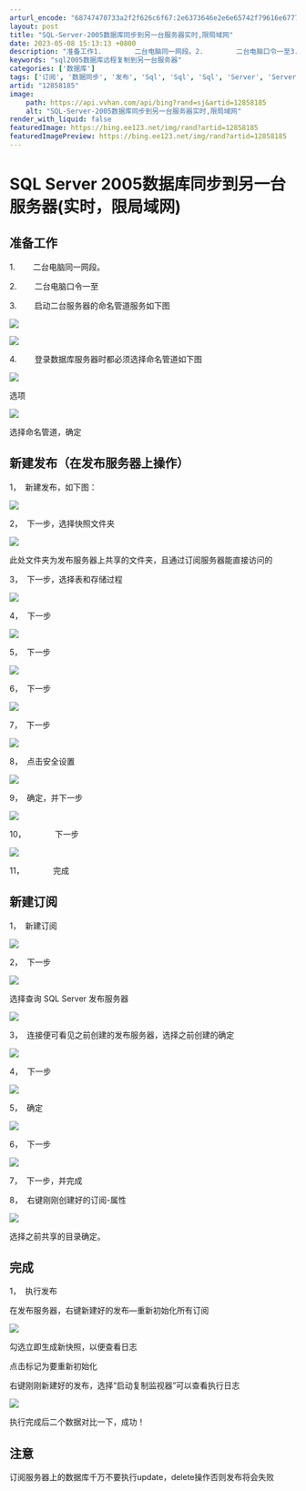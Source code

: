 ```yaml
---
arturl_encode: "68747470733a2f2f626c6f67:2e6373646e2e6e65742f79616e677765693139363830383237:2f61727469636c652f64657461696c732f3132383538313835"
layout: post
title: "SQL-Server-2005数据库同步到另一台服务器实时,限局域网"
date: 2023-05-08 15:13:13 +0800
description: "准备工作1.        二台电脑同一网段。2.        二台电脑口令一至3.       "
keywords: "sql2005数据库远程复制到另一台服务器"
categories: ['数据库']
tags: ['订阅', '数据同步', '发布', 'Sql', 'Sql', 'Sql', 'Server', 'Server', 'Server', '2005', '2005', '2005']
artid: "12858185"
image:
    path: https://api.vvhan.com/api/bing?rand=sj&artid=12858185
    alt: "SQL-Server-2005数据库同步到另一台服务器实时,限局域网"
render_with_liquid: false
featuredImage: https://bing.ee123.net/img/rand?artid=12858185
featuredImagePreview: https://bing.ee123.net/img/rand?artid=12858185
---
```


# SQL Server 2005数据库同步到另一台服务器(实时，限局域网)

## 准备工作

1.        二台电脑同一网段。

2.        二台电脑口令一至

3.        启动二台服务器的命名管道服务如下图

![](https://img-blog.csdn.net/20131018204750062)

![](https://img-blog.csdn.net/20131018204754937)

4.        登录数据库服务器时都必须选择命名管道如下图

![](https://img-blog.csdn.net/20131018204758812)

选项

![](https://img-blog.csdn.net/20131018204802000)

选择命名管道，确定

## 新建发布（在发布服务器上操作）

1，  新建发布，如下图：

![](https://img-blog.csdn.net/20131018204805484)

2，  下一步，选择快照文件夹

![](https://img-blog.csdn.net/20131018204810812)

此处文件夹为发布服务器上共享的文件夹，且通过订阅服务器能直接访问的

3，  下一步，选择表和存储过程

![](https://img-blog.csdn.net/20131018204855156)

4，  下一步

![](https://img-blog.csdn.net/20131018204859781)

5，  下一步

![](https://img-blog.csdn.net/20131018204906843)

6，  下一步

![](https://img-blog.csdn.net/20131018204917531)

7，  下一步

![](https://img-blog.csdn.net/20131018204923265)

8，  点击安全设置

![](https://img-blog.csdn.net/20131018204934875)

9，  确定，并下一步

![](https://img-blog.csdn.net/20131018204942609)

10，             下一步

![](https://img-blog.csdn.net/20131018204946906)

11，             完成

## 新建订阅

1，  新建订阅

![](https://img-blog.csdn.net/20131018204953484)

2，  下一步

![](https://img-blog.csdn.net/20131018204957265)

选择查询 SQL Server 发布服务器

![](https://img-blog.csdn.net/20131018205003453)

3，  连接便可看见之前创建的发布服务器，选择之前创建的确定

![](https://img-blog.csdn.net/20131018205011515)

4，  下一步

![](https://img-blog.csdn.net/20131018205016968)

5，  确定

![](https://img-blog.csdn.net/20131018205021671)

6，  下一步

![](https://img-blog.csdn.net/20131018205026593)

7，  下一步，并完成

8，  右键刚刚创建好的订阅-属性

![](https://img-blog.csdn.net/20131018205031921)

选择之前共享的目录确定。

## 完成

1，  执行发布

在发布服务器，右键新建好的发布—重新初始化所有订阅

![](https://img-blog.csdn.net/20131018205038562)

勾选立即生成新快照，以便查看日志

点击标记为要重新初始化

右键刚刚新建好的发布，选择“启动复制监视器”可以查看执行日志

![](https://img-blog.csdn.net/20131018205044593)

执行完成后二个数据对比一下，成功！

## 注意

订阅服务器上的数据库千万不要执行update，delete操作否则发布将会失败